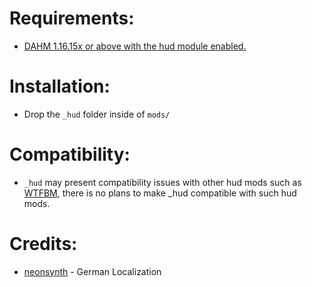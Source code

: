 # Requirements: 
- [DAHM 1.16.15x or above with the hud module enabled.](https://steamcommunity.com/groups/dahm4pd/discussions/3/490123197956419203/)

# Installation:
* Drop the `_hud` folder inside of `mods/`

# Compatibility:
* `_hud` may present compatibility issues with other hud mods such as [WTFBM](https://modworkshop.net/mod/19303), there is no plans to make _hud  compatible with such hud mods.

# Credits:
* [neonsynth](https://steamcommunity.com/profiles/76561198844370238/) - German Localization

